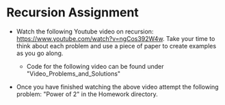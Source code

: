 # Recursion Assignment

- Watch the following Youtube video on recursion: https://www.youtube.com/watch?v=ngCos392W4w. Take your time to think about each problem and use a piece of paper to create examples as you go along.
    - Code for the following video can be found under "Video_Problems_and_Solutions"

- Once you have finished watching the above video attempt the following problem: "Power of 2" in the Homework directory.